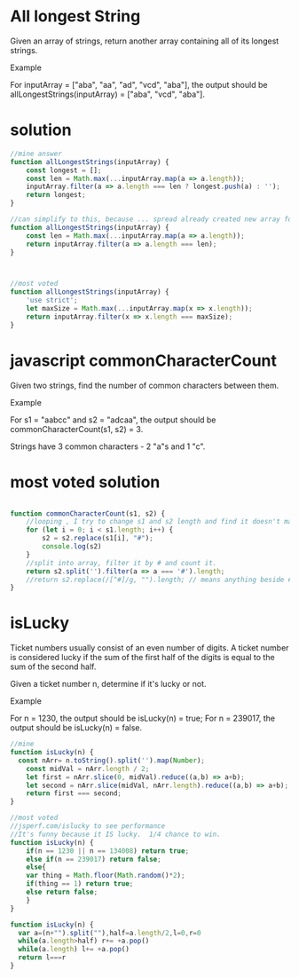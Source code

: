 # All longest String

Given an array of strings, return another array containing all of its longest strings.

Example

For inputArray = ["aba", "aa", "ad", "vcd", "aba"], the output should be
allLongestStrings(inputArray) = ["aba", "vcd", "aba"].

# solution
```js
//mine answer
function allLongestStrings(inputArray) {
    const longest = [];
    const len = Math.max(...inputArray.map(a => a.length));
    inputArray.filter(a => a.length === len ? longest.push(a) : '');
    return longest;
}

//can simplify to this, because ... spread already created new array for us
function allLongestStrings(inputArray) {
    const len = Math.max(...inputArray.map(a => a.length));
    return inputArray.filter(a => a.length === len);
}



//most voted
function allLongestStrings(inputArray) {
    'use strict';
    let maxSize = Math.max(...inputArray.map(x => x.length));
    return inputArray.filter(x => x.length === maxSize);
}
```

# javascript commonCharacterCount

Given two strings, find the number of common characters between them.

Example

For s1 = "aabcc" and s2 = "adcaa", the output should be
commonCharacterCount(s1, s2) = 3.

Strings have 3 common characters - 2 "a"s and 1 "c".

# most voted solution 

```js

function commonCharacterCount(s1, s2) {
    //looping , I try to change s1 and s2 length and find it doesn't matter, only changes in long of operation
    for (let i = 0; i < s1.length; i++) {
        s2 = s2.replace(s1[i], "#");
        console.log(s2)
    }
    //split into array, filter it by # and count it.
    return s2.split('').filter(a => a === '#').length;
    //return s2.replace(/[^#]/g, "").length; // means anything beside # will replace with nothing and left # itself
}

```

# isLucky

Ticket numbers usually consist of an even number of digits. A ticket number is considered lucky if the sum of the first half of the digits is equal to the sum of the second half.

Given a ticket number n, determine if it's lucky or not.

Example

For n = 1230, the output should be
isLucky(n) = true;
For n = 239017, the output should be
isLucky(n) = false.

```js
//mine
function isLucky(n) {
  const nArr= n.toString().split('').map(Number);
    const midVal = nArr.length / 2;
    let first = nArr.slice(0, midVal).reduce((a,b) => a+b);
    let second = nArr.slice(midVal, nArr.length).reduce((a,b) => a+b);
    return first === second;
}

//most voted
//jsperf.com/islucky to see performance
//It's funny because it IS lucky.  1/4 chance to win.
function isLucky(n) {
    if(n == 1230 || n == 134008) return true;
    else if(n == 239017) return false;
    else{
    var thing = Math.floor(Math.random()*2);
    if(thing == 1) return true;
    else return false;
    }
}

function isLucky(n) {
  var a=(n+"").split(""),half=a.length/2,l=0,r=0
  while(a.length>half) r+= +a.pop()
  while(a.length) l+= +a.pop()
  return l===r
}

```
